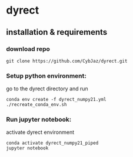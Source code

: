 # dyrect

## installation & requirements
### download repo
```
git clone https://github.com/CybJaz/dyrect.git
```
### Setup python environment:
go to the dyrect directory and run
```
conda env create -f dyrect_numpy21.yml
./recreate_conda_env.sh
```

### Run jupyter notebook:
activate dyrect environment
```
conda activate dyrect_numpy21_piped
jupyter notebook
```
